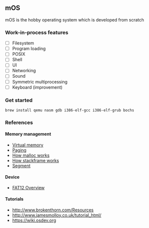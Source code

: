 ## mOS

mOS is the hobby operating system which is developed from scratch

### Work-in-process features

- [ ] Filesystem
- [ ] Program loading
- [ ] POSIX
- [ ] Shell
- [ ] UI
- [ ] Networking
- [ ] Sound
- [ ] Symmetric multiprocessing
- [ ] Keyboard (improvement)

### Get started

```
brew install qemu nasm gdb i386-elf-gcc i386-elf-grub bochs
```

### References

#### Memory management

- [Virtual memory](https://www.youtube.com/watch?v=qcBIvnQt0Bw)
- [Paging](https://stackoverflow.com/a/18431262/1349340)
- [How malloc works](https://forum.osdev.org/viewtopic.php?p=66669&sid=6491dc94867786304d824e07844575c4#p66669)
- [How stackframe works](http://www-inst.cs.berkeley.edu/~cs161/sp16/slides/buffer%20overrun.pdf)
- [Segment](https://electronics.stackexchange.com/a/237759)

#### Device

- [FAT12 Overview](http://www.disc.ua.es/~gil/FAT12Description.pdf)

#### Tutorials

- http://www.brokenthorn.com/Resources
- http://www.jamesmolloy.co.uk/tutorial_html/
- https://wiki.osdev.org
